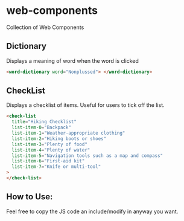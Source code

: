 # web-components

Collection of Web Components

## Dictionary

Displays a meaning of word when the word is clicked

```html
<word-dictionary word="Nonplussed"> </word-dictionary>
```

## CheckList

Displays a checklist of items. Useful for users to tick off the list.

```html
<check-list
  title="Hiking Checklist"
  list-item-0="Backpack"
  list-item-1="Weather-appropriate clothing"
  list-item-2="Hiking boots or shoes"
  list-item-3="Plenty of food"
  list-item-4="Plenty of water"
  list-item-5="Navigation tools such as a map and compass"
  list-item-6="First-aid kit"
  list-item-7="Knife or multi-tool"
>
</check-list>
```

## How to Use:

Feel free to copy the JS code an include/modify in anyway you want.
